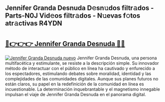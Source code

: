 ## Jennifer Granda Desnuda D𝚎sn𝚞dos filtr𝚊dos - Parts-N0J Vid𝚎os filtr𝚊dos - N𝚞evas f𝚘tos atr𝚊ctivas R4YDN

# <h2><a href="http://mb9xln.tromn.icu/?c=Jennifer+Granda+Desnuda">🔗👉👉👉 Jennifer Granda Desnuda 🔗🔗</a></h2>

[![Jennifer Granda Desnuda nuevo](https://i.imgur.com/pEAQMta.gif)](http://mb9xln.tromn.icu/?c=Jennifer+Granda+Desnuda)
Jennifer Granda Desnuda, una persona multifacética y estimulante, se resiste a la descripción simple. Su innovador método de interactuar con el público en línea ha cautivado y enfurecido a los espectadores, estimulando debates sobre moralidad, identidad y las complejidades de las comunidades digitales. Aunque sus planes futuros no están claros, su papel en la redefinición de la comunidad en línea es incuestionable. La determinación inquebrantable y el magnetismo innegable impulsan el viaje de Jennifer Granda Desnuda en el panorama digital.
